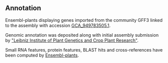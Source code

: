 **Annotation**
----------

Ensembl-plants displaying genes imported from the community GFF3 linked to the assembly with accession [GCA\_949783505.1](http://www.ebi.ac.uk/ena/data/view/GCA_949783505.1).

Genomic annotation was deposited along with initial assembly submission by ["Leibniz Institute of Plant Genetics and Crop Plant Research"](https://www.ipk-gatersleben.de/en/).

Small RNA features, protein features, BLAST hits and cross-references have been
computed by [Ensembl-plants](https://plants.ensembl.org/info/genome/annotation/index.html).
